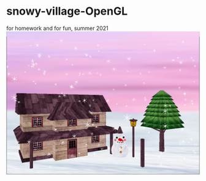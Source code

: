 # snowy-village-OpenGL
for homework and for fun, summer 2021
![image](https://github.com/YiChuan0712/snowy-village-OpenGL/blob/main/screenshot.png)
